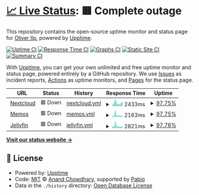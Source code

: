 # [📈 Live Status](https://status.oliverilp.ee): <!--live status--> **🟥 Complete outage**

This repository contains the open-source uptime monitor and status page for [Oliver Ilp](https://status.oliverilp.ee), powered by [Upptime](https://github.com/upptime/upptime).

[![Uptime CI](https://github.com/oliverilp/upptime/workflows/Uptime%20CI/badge.svg)](https://github.com/oliverilp/upptime/actions?query=workflow%3A%22Uptime+CI%22)
[![Response Time CI](https://github.com/oliverilp/upptime/workflows/Response%20Time%20CI/badge.svg)](https://github.com/oliverilp/upptime/actions?query=workflow%3A%22Response+Time+CI%22)
[![Graphs CI](https://github.com/oliverilp/upptime/workflows/Graphs%20CI/badge.svg)](https://github.com/oliverilp/upptime/actions?query=workflow%3A%22Graphs+CI%22)
[![Static Site CI](https://github.com/oliverilp/upptime/workflows/Static%20Site%20CI/badge.svg)](https://github.com/oliverilp/upptime/actions?query=workflow%3A%22Static+Site+CI%22)
[![Summary CI](https://github.com/oliverilp/upptime/workflows/Summary%20CI/badge.svg)](https://github.com/oliverilp/upptime/actions?query=workflow%3A%22Summary+CI%22)

With [Upptime](https://upptime.js.org), you can get your own unlimited and free uptime monitor and status page, powered entirely by a GitHub repository. We use [Issues](https://github.com/oliverilp/upptime/issues) as incident reports, [Actions](https://github.com/oliverilp/upptime/actions) as uptime monitors, and [Pages](https://status.oliverilp.ee) for the status page.

<!--start: status pages-->
<!-- This summary is generated by Upptime (https://github.com/upptime/upptime) -->
<!-- Do not edit this manually, your changes will be overwritten -->
<!-- prettier-ignore -->
| URL | Status | History | Response Time | Uptime |
| --- | ------ | ------- | ------------- | ------ |
| <img alt="" src="https://icons.duckduckgo.com/ip3/cloud.oliverilp.ee.ico" height="13"> [Nextcloud](https://cloud.oliverilp.ee/) | 🟥 Down | [nextcloud.yml](https://github.com/oliverilp/upptime/commits/HEAD/history/nextcloud.yml) | <details><summary><img alt="Response time graph" src="./graphs/nextcloud/response-time-week.png" height="20"> 2433ms</summary><br><a href="https://status.oliverilp.ee/history/nextcloud"><img alt="Response time 1637" src="https://img.shields.io/endpoint?url=https%3A%2F%2Fraw.githubusercontent.com%2Foliverilp%2Fupptime%2FHEAD%2Fapi%2Fnextcloud%2Fresponse-time.json"></a><br><a href="https://status.oliverilp.ee/history/nextcloud"><img alt="24-hour response time 2514" src="https://img.shields.io/endpoint?url=https%3A%2F%2Fraw.githubusercontent.com%2Foliverilp%2Fupptime%2FHEAD%2Fapi%2Fnextcloud%2Fresponse-time-day.json"></a><br><a href="https://status.oliverilp.ee/history/nextcloud"><img alt="7-day response time 2433" src="https://img.shields.io/endpoint?url=https%3A%2F%2Fraw.githubusercontent.com%2Foliverilp%2Fupptime%2FHEAD%2Fapi%2Fnextcloud%2Fresponse-time-week.json"></a><br><a href="https://status.oliverilp.ee/history/nextcloud"><img alt="30-day response time 2787" src="https://img.shields.io/endpoint?url=https%3A%2F%2Fraw.githubusercontent.com%2Foliverilp%2Fupptime%2FHEAD%2Fapi%2Fnextcloud%2Fresponse-time-month.json"></a><br><a href="https://status.oliverilp.ee/history/nextcloud"><img alt="1-year response time 1637" src="https://img.shields.io/endpoint?url=https%3A%2F%2Fraw.githubusercontent.com%2Foliverilp%2Fupptime%2FHEAD%2Fapi%2Fnextcloud%2Fresponse-time-year.json"></a></details> | <details><summary><a href="https://status.oliverilp.ee/history/nextcloud">97.75%</a></summary><a href="https://status.oliverilp.ee/history/nextcloud"><img alt="All-time uptime 98.55%" src="https://img.shields.io/endpoint?url=https%3A%2F%2Fraw.githubusercontent.com%2Foliverilp%2Fupptime%2FHEAD%2Fapi%2Fnextcloud%2Fuptime.json"></a><br><a href="https://status.oliverilp.ee/history/nextcloud"><img alt="24-hour uptime 84.25%" src="https://img.shields.io/endpoint?url=https%3A%2F%2Fraw.githubusercontent.com%2Foliverilp%2Fupptime%2FHEAD%2Fapi%2Fnextcloud%2Fuptime-day.json"></a><br><a href="https://status.oliverilp.ee/history/nextcloud"><img alt="7-day uptime 97.75%" src="https://img.shields.io/endpoint?url=https%3A%2F%2Fraw.githubusercontent.com%2Foliverilp%2Fupptime%2FHEAD%2Fapi%2Fnextcloud%2Fuptime-week.json"></a><br><a href="https://status.oliverilp.ee/history/nextcloud"><img alt="30-day uptime 96.35%" src="https://img.shields.io/endpoint?url=https%3A%2F%2Fraw.githubusercontent.com%2Foliverilp%2Fupptime%2FHEAD%2Fapi%2Fnextcloud%2Fuptime-month.json"></a><br><a href="https://status.oliverilp.ee/history/nextcloud"><img alt="1-year uptime 98.55%" src="https://img.shields.io/endpoint?url=https%3A%2F%2Fraw.githubusercontent.com%2Foliverilp%2Fupptime%2FHEAD%2Fapi%2Fnextcloud%2Fuptime-year.json"></a></details>
| <img alt="" src="https://icons.duckduckgo.com/ip3/memos.oliverilp.ee.ico" height="13"> [Memos](https://memos.oliverilp.ee/) | 🟥 Down | [memos.yml](https://github.com/oliverilp/upptime/commits/HEAD/history/memos.yml) | <details><summary><img alt="Response time graph" src="./graphs/memos/response-time-week.png" height="20"> 2163ms</summary><br><a href="https://status.oliverilp.ee/history/memos"><img alt="Response time 958" src="https://img.shields.io/endpoint?url=https%3A%2F%2Fraw.githubusercontent.com%2Foliverilp%2Fupptime%2FHEAD%2Fapi%2Fmemos%2Fresponse-time.json"></a><br><a href="https://status.oliverilp.ee/history/memos"><img alt="24-hour response time 2747" src="https://img.shields.io/endpoint?url=https%3A%2F%2Fraw.githubusercontent.com%2Foliverilp%2Fupptime%2FHEAD%2Fapi%2Fmemos%2Fresponse-time-day.json"></a><br><a href="https://status.oliverilp.ee/history/memos"><img alt="7-day response time 2163" src="https://img.shields.io/endpoint?url=https%3A%2F%2Fraw.githubusercontent.com%2Foliverilp%2Fupptime%2FHEAD%2Fapi%2Fmemos%2Fresponse-time-week.json"></a><br><a href="https://status.oliverilp.ee/history/memos"><img alt="30-day response time 1315" src="https://img.shields.io/endpoint?url=https%3A%2F%2Fraw.githubusercontent.com%2Foliverilp%2Fupptime%2FHEAD%2Fapi%2Fmemos%2Fresponse-time-month.json"></a><br><a href="https://status.oliverilp.ee/history/memos"><img alt="1-year response time 958" src="https://img.shields.io/endpoint?url=https%3A%2F%2Fraw.githubusercontent.com%2Foliverilp%2Fupptime%2FHEAD%2Fapi%2Fmemos%2Fresponse-time-year.json"></a></details> | <details><summary><a href="https://status.oliverilp.ee/history/memos">97.75%</a></summary><a href="https://status.oliverilp.ee/history/memos"><img alt="All-time uptime 99.00%" src="https://img.shields.io/endpoint?url=https%3A%2F%2Fraw.githubusercontent.com%2Foliverilp%2Fupptime%2FHEAD%2Fapi%2Fmemos%2Fuptime.json"></a><br><a href="https://status.oliverilp.ee/history/memos"><img alt="24-hour uptime 84.28%" src="https://img.shields.io/endpoint?url=https%3A%2F%2Fraw.githubusercontent.com%2Foliverilp%2Fupptime%2FHEAD%2Fapi%2Fmemos%2Fuptime-day.json"></a><br><a href="https://status.oliverilp.ee/history/memos"><img alt="7-day uptime 97.75%" src="https://img.shields.io/endpoint?url=https%3A%2F%2Fraw.githubusercontent.com%2Foliverilp%2Fupptime%2FHEAD%2Fapi%2Fmemos%2Fuptime-week.json"></a><br><a href="https://status.oliverilp.ee/history/memos"><img alt="30-day uptime 96.41%" src="https://img.shields.io/endpoint?url=https%3A%2F%2Fraw.githubusercontent.com%2Foliverilp%2Fupptime%2FHEAD%2Fapi%2Fmemos%2Fuptime-month.json"></a><br><a href="https://status.oliverilp.ee/history/memos"><img alt="1-year uptime 99.00%" src="https://img.shields.io/endpoint?url=https%3A%2F%2Fraw.githubusercontent.com%2Foliverilp%2Fupptime%2FHEAD%2Fapi%2Fmemos%2Fuptime-year.json"></a></details>
| <img alt="" src="https://icons.duckduckgo.com/ip3/crunchyroll.ee.ico" height="13"> [Jellyfin](https://crunchyroll.ee/) | 🟥 Down | [jellyfin.yml](https://github.com/oliverilp/upptime/commits/HEAD/history/jellyfin.yml) | <details><summary><img alt="Response time graph" src="./graphs/jellyfin/response-time-week.png" height="20"> 2821ms</summary><br><a href="https://status.oliverilp.ee/history/jellyfin"><img alt="Response time 1098" src="https://img.shields.io/endpoint?url=https%3A%2F%2Fraw.githubusercontent.com%2Foliverilp%2Fupptime%2FHEAD%2Fapi%2Fjellyfin%2Fresponse-time.json"></a><br><a href="https://status.oliverilp.ee/history/jellyfin"><img alt="24-hour response time 3614" src="https://img.shields.io/endpoint?url=https%3A%2F%2Fraw.githubusercontent.com%2Foliverilp%2Fupptime%2FHEAD%2Fapi%2Fjellyfin%2Fresponse-time-day.json"></a><br><a href="https://status.oliverilp.ee/history/jellyfin"><img alt="7-day response time 2821" src="https://img.shields.io/endpoint?url=https%3A%2F%2Fraw.githubusercontent.com%2Foliverilp%2Fupptime%2FHEAD%2Fapi%2Fjellyfin%2Fresponse-time-week.json"></a><br><a href="https://status.oliverilp.ee/history/jellyfin"><img alt="30-day response time 1443" src="https://img.shields.io/endpoint?url=https%3A%2F%2Fraw.githubusercontent.com%2Foliverilp%2Fupptime%2FHEAD%2Fapi%2Fjellyfin%2Fresponse-time-month.json"></a><br><a href="https://status.oliverilp.ee/history/jellyfin"><img alt="1-year response time 1098" src="https://img.shields.io/endpoint?url=https%3A%2F%2Fraw.githubusercontent.com%2Foliverilp%2Fupptime%2FHEAD%2Fapi%2Fjellyfin%2Fresponse-time-year.json"></a></details> | <details><summary><a href="https://status.oliverilp.ee/history/jellyfin">97.76%</a></summary><a href="https://status.oliverilp.ee/history/jellyfin"><img alt="All-time uptime 98.97%" src="https://img.shields.io/endpoint?url=https%3A%2F%2Fraw.githubusercontent.com%2Foliverilp%2Fupptime%2FHEAD%2Fapi%2Fjellyfin%2Fuptime.json"></a><br><a href="https://status.oliverilp.ee/history/jellyfin"><img alt="24-hour uptime 84.32%" src="https://img.shields.io/endpoint?url=https%3A%2F%2Fraw.githubusercontent.com%2Foliverilp%2Fupptime%2FHEAD%2Fapi%2Fjellyfin%2Fuptime-day.json"></a><br><a href="https://status.oliverilp.ee/history/jellyfin"><img alt="7-day uptime 97.76%" src="https://img.shields.io/endpoint?url=https%3A%2F%2Fraw.githubusercontent.com%2Foliverilp%2Fupptime%2FHEAD%2Fapi%2Fjellyfin%2Fuptime-week.json"></a><br><a href="https://status.oliverilp.ee/history/jellyfin"><img alt="30-day uptime 96.41%" src="https://img.shields.io/endpoint?url=https%3A%2F%2Fraw.githubusercontent.com%2Foliverilp%2Fupptime%2FHEAD%2Fapi%2Fjellyfin%2Fuptime-month.json"></a><br><a href="https://status.oliverilp.ee/history/jellyfin"><img alt="1-year uptime 98.97%" src="https://img.shields.io/endpoint?url=https%3A%2F%2Fraw.githubusercontent.com%2Foliverilp%2Fupptime%2FHEAD%2Fapi%2Fjellyfin%2Fuptime-year.json"></a></details>

<!--end: status pages-->

[**Visit our status website →**](https://status.oliverilp.ee)

## 📄 License

- Powered by: [Upptime](https://github.com/upptime/upptime)
- Code: [MIT](./LICENSE) © [Anand Chowdhary](https://anandchowdhary.com), supported by [Pabio](https://pabio.com)
- Data in the `./history` directory: [Open Database License](https://opendatacommons.org/licenses/odbl/1-0/)
